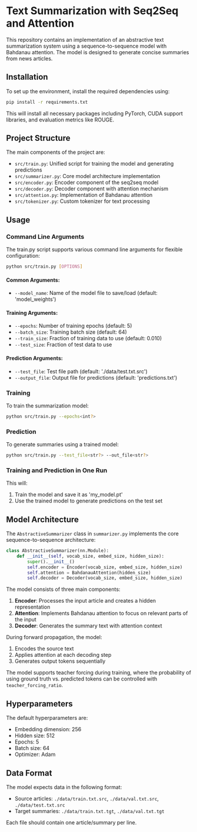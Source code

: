 # Text Summarization with Seq2Seq and Attention

This repository contains an implementation of an abstractive text summarization system using a sequence-to-sequence model with Bahdanau attention. The model is designed to generate concise summaries from news articles.

## Installation

To set up the environment, install the required dependencies using:

```bash
pip install -r requirements.txt
```

This will install all necessary packages including PyTorch, CUDA support libraries, and evaluation metrics like ROUGE.

## Project Structure

The main components of the project are:

- `src/train.py`: Unified script for training the model and generating predictions
- `src/summarizer.py`: Core model architecture implementation
- `src/encoder.py`: Encoder component of the seq2seq model
- `src/decoder.py`: Decoder component with attention mechanism
- `src/attention.py`: Implementation of Bahdanau attention
- `src/tokenizer.py`: Custom tokenizer for text processing

## Usage

### Command Line Arguments

The train.py script supports various command line arguments for flexible configuration:

```bash
python src/train.py [OPTIONS]
```

#### Common Arguments:
- `--model_name`: Name of the model file to save/load (default: 'model_weights')
#### Training Arguments:
- `--epochs`: Number of training epochs (default: 5)
- `--batch_size`: Training batch size (default: 64)
- `--train_size`: Fraction of training data to use (default: 0.010)
- `--test_size`: Fraction of test data to use

#### Prediction Arguments:
- `--test_file`: Test file path (default: './data/test.txt.src')
- `--output_file`: Output file for predictions (default: 'predictions.txt')

### Training

To train the summarization model:

```bash
python src/train.py --epochs<int?>
```

### Prediction

To generate summaries using a trained model:

```bash
python src/train.py --test_file<str?> --out_file<str?> 
```

### Training and Prediction in One Run


This will:
1. Train the model and save it as 'my_model.pt'
2. Use the trained model to generate predictions on the test set

## Model Architecture

The `AbstractiveSummarizer` class in `summarizer.py` implements the core sequence-to-sequence architecture:

```python
class AbstractiveSummarizer(nn.Module):
    def __init__(self, vocab_size, embed_size, hidden_size):
        super().__init__()
        self.encoder = Encoder(vocab_size, embed_size, hidden_size)
        self.attention = BahdanauAttention(hidden_size)
        self.decoder = Decoder(vocab_size, embed_size, hidden_size)
```

The model consists of three main components:

1. **Encoder**: Processes the input article and creates a hidden representation
2. **Attention**: Implements Bahdanau attention to focus on relevant parts of the input
3. **Decoder**: Generates the summary text with attention context

During forward propagation, the model:
1. Encodes the source text
2. Applies attention at each decoding step
3. Generates output tokens sequentially

The model supports teacher forcing during training, where the probability of using ground truth vs. predicted tokens can be controlled with `teacher_forcing_ratio`.

## Hyperparameters

The default hyperparameters are:
- Embedding dimension: 256
- Hidden size: 512
- Epochs: 5
- Batch size: 64
- Optimizer: Adam

## Data Format

The model expects data in the following format:
- Source articles: `./data/train.txt.src`, `./data/val.txt.src`, `./data/test.txt.src`
- Target summaries: `./data/train.txt.tgt`, `./data/val.txt.tgt`

Each file should contain one article/summary per line.

